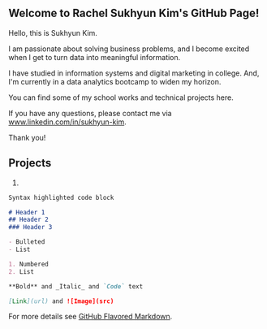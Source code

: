 ## Welcome to Rachel Sukhyun Kim's GitHub Page! 

Hello, this is Sukhyun Kim. 

I am passionate about solving business problems, and I become excited when I get to turn data into meaningful information. 

I have studied in information systems and digital marketing in college. And, I'm currently in a data analytics bootcamp to widen my horizon. 

You can find some of my school works and technical projects here.

If you have any questions, please contact me via www.linkedin.com/in/sukhyun-kim.

Thank you! 



## Projects

1. 

```markdown
Syntax highlighted code block

# Header 1
## Header 2
### Header 3

- Bulleted
- List

1. Numbered
2. List

**Bold** and _Italic_ and `Code` text

[Link](url) and ![Image](src)
```

For more details see [GitHub Flavored Markdown](https://guides.github.com/features/mastering-markdown/).
